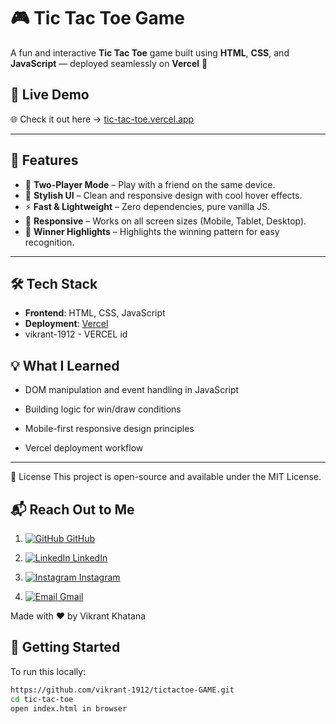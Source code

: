 # 🎮 Tic Tac Toe Game

A fun and interactive **Tic Tac Toe** game built using **HTML**, **CSS**, and **JavaScript** — deployed seamlessly on **Vercel** 🚀


## 🔗 Live Demo
🌐 Check it out here → [tic-tac-toe.vercel.app](https://tictactoe-game-sage.vercel.app/)


---



## 📌 Features

- 🧠 **Two-Player Mode** – Play with a friend on the same device.
- 🎨 **Stylish UI** – Clean and responsive design with cool hover effects.
- ⚡ **Fast & Lightweight** – Zero dependencies, pure vanilla JS.
- 📱 **Responsive** – Works on all screen sizes (Mobile, Tablet, Desktop).
- 🎉 **Winner Highlights** – Highlights the winning pattern for easy recognition.


---


## 🛠️ Tech Stack


- **Frontend**: HTML, CSS, JavaScript
- **Deployment**: [Vercel](https://vercel.com)
- vikrant-1912 - VERCEL id



## 💡 What I Learned

- DOM manipulation and event handling in JavaScript

- Building logic for win/draw conditions

- Mobile-first responsive design principles

- Vercel deployment workflow

  
---



📃 License
This project is open-source and available under the MIT License.



## 📬 Reach Out to Me


1. [![GitHub](https://img.shields.io/badge/GitHub-181717?style=flat-square&logo=github&logoColor=white) GitHub](https://github.com/vikrant-1912)


   
2. [![LinkedIn](https://img.shields.io/badge/LinkedIn-0A66C2?style=flat-square&logo=linkedin&logoColor=white) LinkedIn](https://www.linkedin.com/in/vikrant1912)


   
3. [![Instagram](https://img.shields.io/badge/Instagram-E4405F?style=flat-square&logo=instagram&logoColor=white) Instagram](https://www.instagram.com/vikrant_7017)


     
4. [![Email](https://img.shields.io/badge/Gmail-D14836?style=flat-square&logo=gmail&logoColor=white) Gmail](mailto:vikrantkhatana15@gmail.com)






Made with ❤️ by Vikrant Khatana




## 🚀 Getting Started

To run this locally:

```bash
https://github.com/vikrant-1912/tictactoe-GAME.git
cd tic-tac-toe
open index.html in browser





